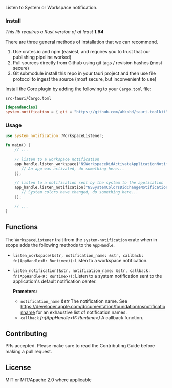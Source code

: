 Listen to System or Workspace notification.

### Install
_This lib requires a Rust version of at least **1.64**_

There are three general methods of installation that we can recommend.

1. Use crates.io and npm (easiest, and requires you to trust that our publishing pipeline worked)
2. Pull sources directly from Github using git tags / revision hashes (most secure)
3. Git submodule install this repo in your tauri project and then use file protocol to ingest the source (most secure, but inconvenient to use)

Install the Core plugin by adding the following to your `Cargo.toml` file:

`src-tauri/Cargo.toml`
```toml
[dependencies]
system-notification = { git = "https://github.com/ahkohd/tauri-toolkit", branch = "v2" }
```

### Usage

```rust
use system_notification::WorkspaceListener;

fn main() {
    // ...

    // listen to a workspace notification
    app_handle.listen_workspace("NSWorkspaceDidActivateApplicationNotification", |app_handle| {
       // An app was activated, do something here...
    });

    // listen to a notification sent by the system to the application
    app_handle.listen_notification("NSSystemColorsDidChangeNotification", |app_handle| {
       // System colors have changed, do something here...
    });

    // ...
}
```

## Functions
The `WorkspaceListener` trait from the `system-notification` crate when in scope adds the following methods to the `AppHandle`.

- `listen_workspace(&str, notification_name: &str, callback: fn(AppHandle<R: Runtime>))`:
  Listen to a workspace notification.

- `listen_notification(&str, notification_name: &str, callback: fn(AppHandle<R: Runtime>))`:
  Listen to a system notification sent to the application's default notification center.

  **Prameters:**
  - `notification_name` _&str_ The notification name. See https://developer.apple.com/documentation/foundation/nsnotificationname for an exhaustive list of notification names.
  - `callback` _fn(AppHandle<R: Runtime>)_ A callback function.

## Contributing

PRs accepted. Please make sure to read the Contributing Guide before making a pull request.

## License
MIT or MIT/Apache 2.0 where applicable

